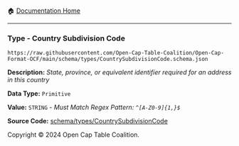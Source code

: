 :house: [Documentation Home](../../../README.md)

---

### Type - Country Subdivision Code

`https://raw.githubusercontent.com/Open-Cap-Table-Coalition/Open-Cap-Format-OCF/main/schema/types/CountrySubdivisionCode.schema.json`

**Description:** _State, province, or equivalent identifier required for an address in this country_

**Data Type:** `Primitive`

**Value:** `STRING` - _Must Match Regex Pattern: `^[A-Z0-9]{1,}$`_

**Source Code:** [schema/types/CountrySubdivisionCode](../../../../schema/types/CountrySubdivisionCode.schema.json)

Copyright © 2024 Open Cap Table Coalition.
